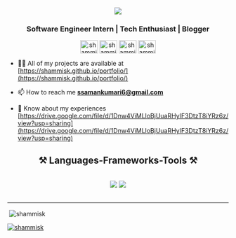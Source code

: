 
<h1 align="center">
    <img src="https://readme-typing-svg.herokuapp.com/?font=Righteous&size=35&center=true&vCenter=true&width=500&height=70&duration=4000&lines=Hi+There!+👋;+I'm+Shammi+Gamage!;" />
</h1>
<h3 align="center">Software Engineer Intern | Tech Enthusiast | Blogger </h3>

<p align="center">
    <a href="https://linkedin.com/in/shammi gamage" target="blank"><img align="center" src="https://raw.githubusercontent.com/rahuldkjain/github-profile-readme-generator/master/src/images/icons/Social/linked-in-alt.svg" alt="shammi gamage" height="30" width="40" /></a>
    <a href="https://stackoverflow.com/users/shammi" target="blank"><img align="center" src="https://raw.githubusercontent.com/rahuldkjain/github-profile-readme-generator/master/src/images/icons/Social/stack-overflow.svg" alt="shammi" height="30" width="40" /></a>
    <a href="https://fb.com/shammi dodangoda" target="blank"><img align="center" src="https://raw.githubusercontent.com/rahuldkjain/github-profile-readme-generator/master/src/images/icons/Social/facebook.svg" alt="shammi dodangoda" height="30" width="40" /></a>
   <a href="https://techpackssk.blogspot.com/" target="_blank"><img align="center" src="https://raw.githubusercontent.com/rahuldkjain/github-profile-readme-generator/master/src/images/icons/Social/blogger.svg" alt="shammi dodangoda" height="30" width="40" /></a>

</p>



- 👨‍💻 All of my projects are available at [https://shammisk.github.io/portfolio/](https://shammisk.github.io/portfolio/)

- 📫 How to reach me **ssamankumari6@gmail.com**

- 📄 Know about my experiences [https://drive.google.com/file/d/1Dnw4ViMLloBjUuaRHyIF3DtzT8iYRz6z/view?usp=sharing](https://drive.google.com/file/d/1Dnw4ViMLloBjUuaRHyIF3DtzT8iYRz6z/view?usp=sharing)
  <br/>

<h2 align="center">⚒️ Languages-Frameworks-Tools ⚒️</h2>
<br/>
<div align="center">
    <img src="https://skillicons.dev/icons?i=react,html,css,javascript,vscode,tailwind,bootstrap,git,github,figma," />
    <img src="https://skillicons.dev/icons?i=nodejs,npm,python,java,c,cs,cpp,express,mongodb,mysql,postman," /><br>
</div>

<br/>
<hr/>


<p>&nbsp;<img align="center" src="https://github-readme-stats.vercel.app/api?username=shammisk&show_icons=true&locale=en&theme=dark" alt="shammisk" /></p>




<p align="left"> <a href="https://github.com/ryo-ma/github-profile-trophy"><img src="https://github-profile-trophy.vercel.app/?username=shammisk" alt="shammisk" /></a> </p>

